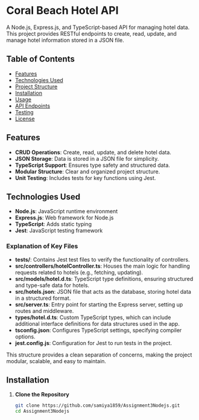 

# Coral Beach Hotel API

A Node.js, Express.js, and TypeScript-based API for managing hotel data. This project provides RESTful endpoints to create, read, update, and manage hotel information stored in a JSON file.

## Table of Contents
- [Features](#features)
- [Technologies Used](#technologies-used)
- [Project Structure](#project-structure)
- [Installation](#installation)
- [Usage](#usage)
- [API Endpoints](#api-endpoints)
- [Testing](#testing)
- [License](#license)

## Features
- **CRUD Operations**: Create, read, update, and delete hotel data.
- **JSON Storage**: Data is stored in a JSON file for simplicity.
- **TypeScript Support**: Ensures type safety and structured data.
- **Modular Structure**: Clear and organized project structure.
- **Unit Testing**: Includes tests for key functions using Jest.

## Technologies Used
- **Node.js**: JavaScript runtime environment
- **Express.js**: Web framework for Node.js
- **TypeScript**: Adds static typing
- **Jest**: JavaScript testing framework


### Explanation of Key Files

- **__tests__/**: Contains Jest test files to verify the functionality of controllers.
- **src/controllers/hotelController.ts**: Houses the main logic for handling requests related to hotels (e.g., fetching, updating).
- **src/models/hotel.d.ts**: TypeScript type definitions, ensuring structured and type-safe data for hotels.
- **src/hotels.json**: JSON file that acts as the database, storing hotel data in a structured format.
- **src/server.ts**: Entry point for starting the Express server, setting up routes and middleware.
- **types/hotel.d.ts**: Custom TypeScript types, which can include additional interface definitions for data structures used in the app.
- **tsconfig.json**: Configures TypeScript settings, specifying compiler options.
- **jest.config.js**: Configuration for Jest to run tests in the project.
  
This structure provides a clean separation of concerns, making the project modular, scalable, and easy to maintain.


## Installation

1. **Clone the Repository**
   ```bash
   git clone https://github.com/samiya1859/Assignment3Nodejs.git
   cd Assignment3Nodejs
